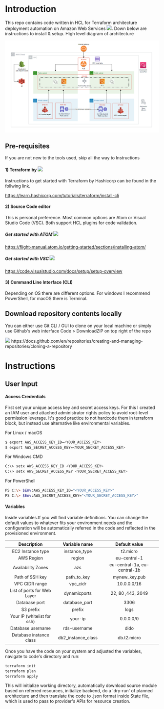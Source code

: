 # Introduction

This repo contains code written in HCL for Terraform architecture deployment automation on Amazon Web Services <img src="https://upload.wikimedia.org/wikipedia/commons/thumb/9/93/Amazon_Web_Services_Logo.svg/800px-Amazon_Web_Services_Logo.svg.png" width="40">. Down below are instructions to install & setup.  High level diagram of architecture 


![](/architecture-diagram.png)

## Pre-requisites
If you are not new to the tools used, skip all the way to Instructions
#### 1) Terraform by <img src="https://www.datocms-assets.com/2885/1508522484-share.jpg" width="85">
Instructions to get started with Terraform by Hashicorp can be found in the follwing link.

https://learn.hashicorp.com/tutorials/terraform/install-cli




#### 2) Source Code editor
This is personal preference. Most common options are Atom or Visual Studio Code (VSC). Both support HCL plugins for code validation. 

##### Get started with ATOM <img src="https://upload.wikimedia.org/wikipedia/commons/thumb/8/80/Atom_editor_logo.svg/1200px-Atom_editor_logo.svg.png" width="50">

https://flight-manual.atom.io/getting-started/sections/installing-atom/

##### Get started with VSC <img src="https://upload.wikimedia.org/wikipedia/commons/thumb/9/9a/Visual_Studio_Code_1.35_icon.svg/2048px-Visual_Studio_Code_1.35_icon.svg.png" width="50">
https://code.visualstudio.com/docs/setup/setup-overview


#### 3) Command Line Interface (CLI)

Depending on OS there are different options. For windows I recommend PowerShell, for macOS there is Terminal. 


## Download repository contents locally

You can either use Git CLI / GUI to clone on your local machine or simply use Github's web interface Code > DownloadZIP on top right of the repo

<img src="https://sites.northwestern.edu/researchcomputing/files/2021/05/github.png" width="400">
https://docs.github.com/en/repositories/creating-and-managing-repositories/cloning-a-repository


# Instructions

## User Input

#### Access Credentials
First set your unique access key and secret access keys. For this I created an IAM user and attached administrator rights policy to avoid root-level permission leverage. It's good practice to not hardcode them in terraform block, but instead use alternative like environmental variables.

For Linux / macOS
```sh 
$ export AWS_ACCESS_KEY_ID=<YOUR_ACCESS_KEY>
$ export AWS_SECRET_ACCESS_KEY=<YOUR_SECRET_ACCESS_KEY>
```
For Windows CMD
```sh
C:\> setx AWS_ACCESS_KEY_ID <YOUR_ACCESS_KEY>
C:\> setx AWS_SECRET_ACCESS_KEY <YOUR_SECRET_ACCESS_KEY>
```
For PowerShell
```sh
PS C:\> $Env:AWS_ACCESS_KEY_ID="<YOUR_ACCESS_KEY>"
PS C:\> $Env:AWS_SECRET_ACCESS_KEY="<YOUR_SECRET_ACCESS_KEY>"
```

#### Variables
Inside variables.tf you will find variable definitions. You can change the default values to whatever fits your environment needs and the configuration will be automatically referred in the code and reflected in the provisioned environment.

| Description | Variable name | Default value |
| :-----: | :---: | :---: |
| EC2 Instance type | instance_type | t2.micro |
| AWS Region | region | eu-central-1 | 
| Availability Zones  | azs | eu-central-1a, eu-central-1b | 
| Path of SSH key | path_to_key | mynew_key.pub | 
| VPC CIDR range | vpc_cidr | 10.0.0.0/16 | 
| List of ports for Web Layer | dynamicports | 22, 80 ,443, 2049 | 
| Database port | database_port | 3306 | 
| S3 prefix | prefix | logs | 
| Your IP (whitelist for ssh) | your-ip | 0.0.0.0/0 | 
| Database username | rds-username | dido | 
| Database instance class | db2_instance_class | db.t2.micro | 



Once you have the code on your system and adjusted the variables, navigate to code's directory and run:

```sh
terraform init
terraform plan
terraform apply
```

This will initialize working directory, automatically download source module based on referred resources, initialize backend, do a 'dry-run' of planned architecture and then translate the code to .json format inside State file, which is used to pass to provider's APIs for resource creation.
